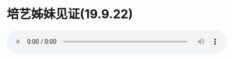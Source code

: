 # 培艺姊妹见证(19.9.22)

<audio style="width: 100%;" preload="false" controls controlslist="nodownload"><source src="http://file.simai.life/audio/mp3/old/27654.mp3" type="audio/mpeg">Your browser does not support the audio element.</audio>


